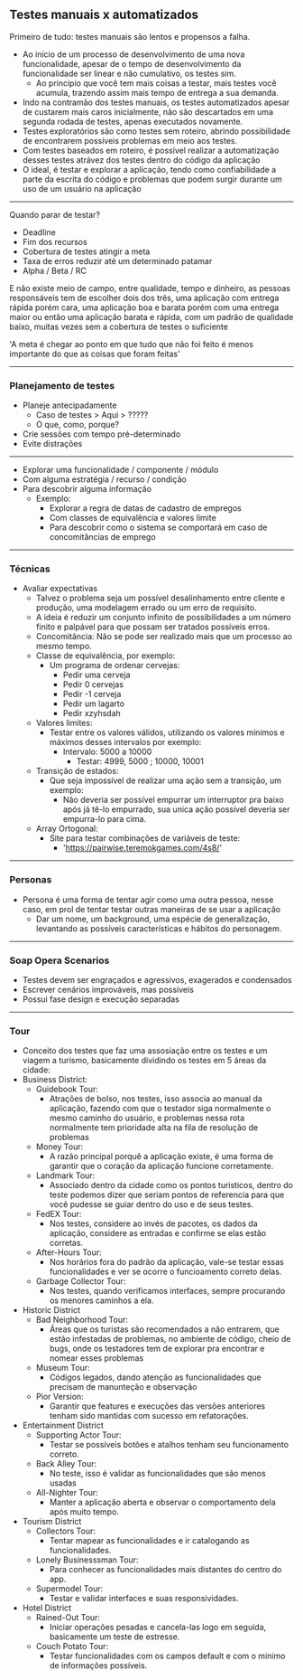 ## Testes manuais x automatizados 

Primeiro de tudo: testes manuais são lentos e propensos a falha.
- Ao início de um processo de desenvolvimento de uma nova funcionalidade, apesar de o tempo de desenvolvimento da funcionalidade ser linear e não cumulativo, os testes sim.
  - Ao principio que você tem mais coisas a testar, mais testes você acumula, trazendo assim mais tempo de entrega a sua demanda.
- Indo na contramão dos testes manuais, os testes automatizados apesar de custarem mais caros inicialmente, não são descartados em uma segunda rodada de testes, apenas executados novamente.
- Testes exploratórios são como testes sem roteiro, abrindo possibilidade de encontrarem possíveis problemas em meio aos testes.
- Com testes baseados em roteiro, é possível realizar a automatização desses testes atrávez dos testes dentro do código da aplicação 
- O ideal, é testar e explorar a aplicação, tendo como confiabilidade a parte da escrita do código e problemas que podem surgir durante um uso de um usuário na aplicação

--------------
Quando parar de testar?
- Deadline
- Fim dos recursos 
- Cobertura de testes atingir a meta
- Taxa de erros reduzir até um determinado patamar 
- Alpha / Beta / RC

E não existe meio de campo, entre qualidade, tempo e dinheiro, as pessoas responsáveis tem de escolher dois dos três, uma aplicação com entrega rápida porém cara, uma aplicação boa e barata porém com uma entrega maior ou então uma aplicação barata e rápida, com um padrão de qualidade baixo, muitas vezes sem a cobertura de testes o suficiente

'A meta é chegar ao ponto em que tudo que não foi feito é menos importante do que as coisas que foram feitas'

------------- 
### Planejamento de testes
  - Planeje antecipadamente
    - Caso de testes > Aqui > ?????
    - O que, como, porque? 
  - Crie sessões com tempo pré-determinado
  - Evite distrações 
  --------
  - Explorar uma funcionalidade / componente / módulo 
  - Com alguma estratégia / recurso / condição
  - Para descobrir alguma informação
    - Exemplo:
      - Explorar a regra de datas de cadastro de empregos
      - Com classes de equivalência e valores limite 
      - Para descobrir como o sistema se comportará em caso de concomitâncias de emprego

----------
### Técnicas
  - Avaliar expectativas
    - Talvez o problema seja um possível desalinhamento entre cliente e produção, uma modelagem errado ou um erro de requisito.
    - A ideia é reduzir um conjunto infinito de possibilidades a um número finito e palpável para que possam ser tratados possíveis erros.
    - Concomitância: Não se pode ser realizado mais que um processo ao mesmo tempo.
    - Classe de equivalência, por exemplo:
      - Um programa de ordenar cervejas:
        - Pedir uma cerveja
        - Pedir 0 cervejas
        - Pedir -1 cerveja
        - Pedir um lagarto
        - Pedir xzyhsdah
    - Valores limites:
      - Testar entre os valores válidos, utilizando os valores mínimos e máximos desses intervalos por exemplo:
        - Intervalo: 5000 a 10000
          - Testar: 4999, 5000 ; 10000, 10001
    - Transição de estados:
      - Que seja impossível de realizar uma ação sem a transição, um exemplo:
        - Não deveria ser possível empurrar um interruptor pra baixo após já tê-lo empurrado, sua unica ação possível deveria ser empurra-lo para cima.
    - Array Ortogonal:
      - Site para testar combinações de variáveis de teste:
        - 'https://pairwise.teremokgames.com/4s8/'

-----------
### Personas
  - Persona é uma forma de tentar agir como uma outra pessoa, nesse caso, em prol de tentar testar outras maneiras de se usar a aplicação 
    - Dar um nome, um background, uma espécie de generalização, levantando as possíveis características e hábitos do personagem.
  

----------
### Soap Opera Scenarios 
  - Testes devem ser engraçados e agressivos, exagerados e condensados
  - Escrever cenários improváveis, mas possíveis
  - Possui fase design e execução separadas
  

-----------
### Tour 
  - Conceito dos testes que faz uma assosiação entre os testes e um viagem a turismo, basicamente dividindo os testes em 5 áreas da cidade: 
  - Business District:
    - Guidebook Tour:
      - Atrações de bolso, nos testes, isso associa ao manual da aplicação, fazendo com que o testador siga normalmente o mesmo caminho do usuário, e problemas nessa rota normalmente tem prioridade alta na fila de resolução de problemas
    - Money Tour:
      - A razão principal porquê a aplicação existe, é uma forma de garantir que o coração da aplicação funcione corretamente.
    - Landmark Tour:
      - Associado dentro da cidade como os pontos turisticos, dentro do teste podemos dizer que seriam pontos de referencia para que você pudesse se guiar dentro do uso e de seus testes.
    - FedEX Tour:
      - Nos testes, considere ao invés de pacotes, os dados da aplicação, considere as entradas e confirme se elas estão corretas.
    - After-Hours Tour:
      - Nos horários fora do padrão da aplicação, vale-se testar essas funcionalidades e ver se ocorre o funcioamento correto delas.
    - Garbage Collector Tour:
      - Nos testes, quando verificamos interfaces, sempre procurando os menores caminhos a ela.
  - Historic District
    - Bad Neighborhood Tour:
      - Áreas que os turistas são recomendados a não entrarem, que estão infestadas de problemas, no ambiente de código, cheio de bugs, onde os testadores tem de explorar pra encontrar e nomear esses problemas
    - Museum Tour:
      - Códigos legados, dando atenção as funcionalidades que precisam de manunteção e observação
    - Pior Version:
      - Garantir que features e execuções das versões anteriores tenham sido mantidas com sucesso em refatorações.
  - Entertainment District
    - Supporting Actor Tour:
      - Testar se possíveis botões e atalhos tenham seu funcionamento correto.
    - Back Alley Tour:
      - No teste, isso é validar as funcionalidades que são menos usadas
    - All-Nighter Tour:
      - Manter a aplicação aberta e observar o comportamento dela após muito tempo. 
  - Tourism District
    - Collectors Tour:
      - Tentar mapear as funcionalidades e ir catalogando as funcionalidades.
    - Lonely Businesssman Tour:
      - Para conhecer as funcionalidades mais distantes do centro do app.
    - Supermodel Tour:
      - Testar e validar interfaces e suas responsividades.
  - Hotel District 
    - Rained-Out Tour:
      - Iniciar operações pesadas e cancela-las logo em seguida, basicamente um teste de estresse.
    - Couch Potato Tour:
      - Testar funcionalidades com os campos default e com o minimo de informações possíveis.